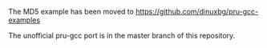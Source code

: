 The MD5 example has been moved to https://github.com/dinuxbg/pru-gcc-examples 

The unofficial pru-gcc port is in the master branch of this repository.
